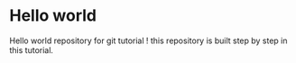 # Hello world
Hello world repository for git tutorial !
this repository is built step by step in this tutorial.
